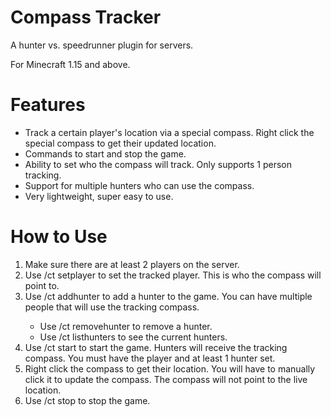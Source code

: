 # Compass Tracker
A hunter vs. speedrunner plugin for servers.

For Minecraft 1.15 and above.

# Features
- Track a certain player's location via a special compass. Right click the special compass to get their updated location.
- Commands to start and stop the game.
- Ability to set who the compass will track. Only supports 1 person tracking.
- Support for multiple hunters who can use the compass.
- Very lightweight, super easy to use.

# How to Use
1. Make sure there are at least 2 players on the server.
2. Use /ct setplayer <player> to set the tracked player. This is who the compass will point to.
3. Use /ct addhunter <player> to add a hunter to the game. You can have multiple people that will use the tracking compass.
    - Use /ct removehunter to remove a hunter.
    - Use /ct listhunters to see the current hunters.
4. Use /ct start to start the game. Hunters will receive the tracking compass. You must have the player and at least 1 hunter set.
5. Right click the compass to get their location. You will have to manually click it to update the compass. The compass will not point to the live location.
6. Use /ct stop to stop the game.
